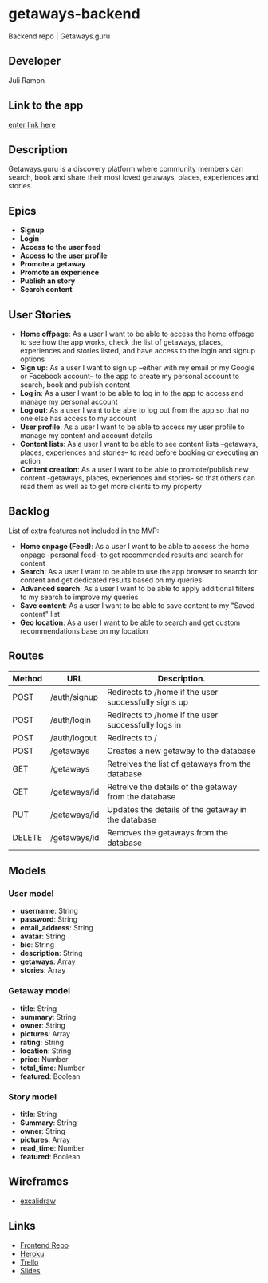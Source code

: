 # getaways-backend
Backend repo | Getaways.guru

## Developer
Juli Ramon

## Link to the app
[enter link here](#)

## Description

Getaways.guru is a discovery platform where community members can search, book and share their most loved getaways, places, experiences and stories.

## Epics

- **Signup**
- **Login**
- **Access to the user feed**
- **Access to the user profile**
- **Promote a getaway**
- **Promote an experience**
- **Publish an story**
- **Search content**

## User Stories

- **Home offpage**: As a user I want to be able to access the home offpage to see how the app works, check the list of getaways, places, experiences and stories listed, and have access to the login and signup options
- **Sign up**: As a user I want to sign up –either with my email or my Google or Facebook account– to the app to create my personal account to search, book and publish content
- **Log in**: As a user I want to be able to log in to the app to access and manage my personal account
- **Log out**: As a user I want to be able to log out from the app so that no one else has access to my account
- **User profile**: As a user I want to be able to access my user profile to manage my content and account details
- **Content lists**: As a user I want to be able to see content lists –getaways, places, experiences and stories– to read before booking or executing an action
- **Content creation**: As a user I want to be able to promote/publish new content -getaways, places, experiences and stories- so that others can read them as well as to get more clients to my property

## Backlog
List of extra features not included in the MVP:

- **Home onpage (Feed)**: As a user I want to be able to access the home onpage -personal feed- to get recommended results and search for content
- **Search**: As a user I want to be able to use the app browser to search for content and get dedicated results based on my queries
- **Advanced search**: As a user I want to be able to apply additional filters to my search to improve my queries
- **Save content**: As a user I want to be able to save content to my "Saved content" list
- **Geo location**: As a user I want to be able to search and get custom recommendations base on my location

## Routes

|Method|URL|Description.                                                  |
|------|------------|-----------------------------------------------------|
|POST  |/auth/signup|Redirects to /home if the user successfully signs up |
|POST  |/auth/login |Redirects to /home if the user successfully logs in  |
|POST  |/auth/logout|Redirects to /                                       |
|POST  |/getaways   |Creates a new getaway to the database                |
|GET   |/getaways   |Retreives the list of getaways from the database     |
|GET   |/getaways/id|Retreive the details of the getaway from the database|
|PUT   |/getaways/id|Updates the details of the getaway in the database   |
|DELETE|/getaways/id|Removes the getaways from the database               |

## Models
### User model
- **username**: String
- **password**: String
- **email_address**: String
- **avatar**: String
- **bio**: String
- **description**: String
- **getaways**: Array
- **stories**: Array
### Getaway model
- **title**: String
- **summary**: String
- **owner**: String
- **pictures**: Array
- **rating**: String
- **location**: String
- **price**: Number
- **total_time**: Number
- **featured**: Boolean
### Story model
- **title**: String
- **Summary**: String
- **owner**: String
- **pictures**: Array
- **read_time**: Number
- **featured**: Boolean

## Wireframes
- [excalidraw](#)

## Links
- [Frontend Repo](#)
- [Heroku](#)
- [Trello](#)
- [Slides](#)
